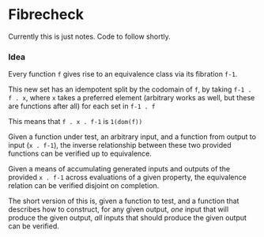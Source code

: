 # Fibrecheck

Currently this is just notes. Code to follow shortly.


### Idea

Every function `f` gives rise to an equivalence class via its fibration `f-1`.

This new set has an idempotent split by the codomain of `f`, by taking `f-1 . f . x`, where `x` takes a preferred element (arbitrary works as well, but these are functions after all) for each set in `f-1 . f`

This means that `f . x . f-1` is `1(dom(f))`

Given a function under test, an arbitrary input, and a function from output to input (`x . f-1`), the inverse relationship between these two provided functions can be verified up to equivalence.

Given a means of accumulating generated inputs and outputs of the provided `x . f-1` across evaluations of a given property, the equivalence relation can be verified disjoint on completion.

The short version of this is, given a function to test, and a function that describes how to construct, for any given output, _one_ input that will produce the given output, _all_ inputs that should produce the given output can be verified.
